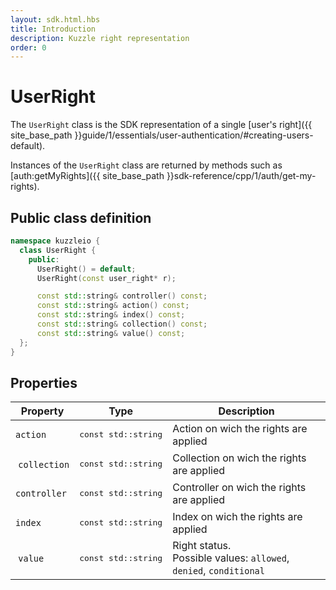 ```yaml
---
layout: sdk.html.hbs
title: Introduction
description: Kuzzle right representation
order: 0
---
```


# UserRight

The `UserRight` class is the SDK representation of a single [user's right]({{ site_base_path }}guide/1/essentials/user-authentication/#creating-users-default).

Instances of the `UserRight` class are returned by methods such as [auth:getMyRights]({{ site_base_path }}sdk-reference/cpp/1/auth/get-my-rights).

## Public class definition

```cpp
namespace kuzzleio {
  class UserRight {
    public:
      UserRight() = default;
      UserRight(const user_right* r);

      const std::string& controller() const;
      const std::string& action() const;
      const std::string& index() const;
      const std::string& collection() const;
      const std::string& value() const;
  };
}
```

## Properties

| Property | Type | Description |
|--- |--- |--- |
| `action` | <pre>const std::string</pre> | Action on wich the rights are applied |
| `collection` | <pre>const std::string</pre> | Collection on wich the rights are applied |
| `controller` | <pre>const std::string</pre> | Controller on wich the rights are applied |
| `index` | <pre>const std::string</pre> | Index on wich the rights are applied |
| `value` | <pre>const std::string</pre> | Right status.<br/>Possible values: `allowed`, `denied`, `conditional` |
